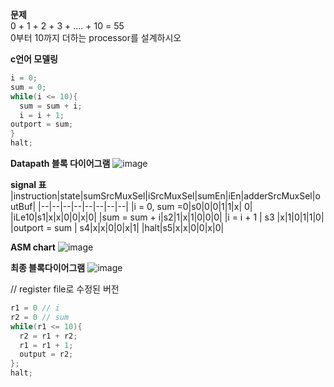 **문제**<br>
0 + 1 + 2 + 3 + .... + 10 = 55<br>
0부터 10까지 더하는 processor를 설계하시오

**c언어 모델링**
```c
i = 0;
sum = 0;
while(i <= 10){
  sum = sum + i;
  i = i + 1;
outport = sum;
}
halt;
```
**Datapath 블록 다이어그램**
![image](https://github.com/user-attachments/assets/a6b72977-b741-4478-83a0-98aae42738a8)

**signal 표**
|instruction|state|sumSrcMuxSel|iSrcMuxSel|sumEn|iEn|adderSrcMuxSel|outBuf|
|--|--|--|--|--|--|--|--|
|i = 0, sum =0|s0|0|0|1|1|x| 0|
|iLe10|s1|x|x|0|0|x|0|
|sum = sum + i|s2|1|x|1|0|0|0|
|i = i + 1 | s3 |x|1|0|1|1|0|
|outport = sum | s4|x|x|0|0|x|1|
|halt|s5|x|x|0|0|x|0|

**ASM chart**
![image](https://github.com/user-attachments/assets/0b33f913-84b2-47e1-b7ef-8992ee012178)

**최종 블록다이어그램**
![image](https://github.com/user-attachments/assets/cb4db9c4-3bae-433c-8224-fd2bfd6ce4cd)

// register file로 수정된 버전

```c
r1 = 0 // i
r2 = 0 // sum
while(r1 <= 10){
  r2 = r1 + r2;
  r1 = r1 + 1;
  output = r2;
};
halt;
```

